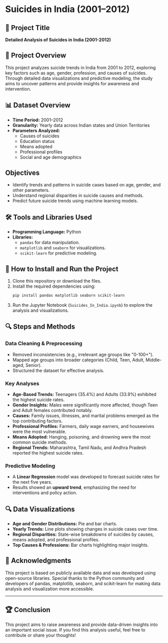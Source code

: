 # Suicides in India (2001–2012)

## 📌 Project Title
**Detailed Analysis of Suicides in India (2001-2012)**

## 📖 Project Overview
This project analyzes suicide trends in India from 2001 to 2012, exploring key factors such as age, gender, profession, and causes of suicides. Through detailed data visualizations and predictive modeling, the study aims to uncover patterns and provide insights for awareness and intervention.

## 📊 Dataset Overview
- **Time Period:** 2001–2012
- **Granularity:** Yearly data across Indian states and Union Territories
- **Parameters Analyzed:**
  - Causes of suicides
  - Education status
  - Means adopted
  - Professional profiles
  - Social and age demographics

## Objectives
- Identify trends and patterns in suicide cases based on age, gender, and other parameters.
- Understand regional disparities in suicide causes and methods.
- Predict future suicide trends using machine learning models.

## 🛠️ Tools and Libraries Used
- **Programming Language:** Python
- **Libraries:**
  - `pandas` for data manipulation.
  - `matplotlib` and `seaborn` for visualizations.
  - `scikit-learn` for predictive modeling.

## 🚀 How to Install and Run the Project
1. Clone this repository or download the files.
2. Install the required dependencies using:
   ```bash
   pip install pandas matplotlib seaborn scikit-learn
   ```
3. Run the Jupyter Notebook (`Suicides_In_India.ipynb`) to explore the analysis and visualizations.

## 🔍 Steps and Methods
### Data Cleaning & Preprocessing
- Removed inconsistencies (e.g., irrelevant age groups like "0-100+").
- Mapped age groups into broader categories (Child, Teen, Adult, Middle-aged, Senior).
- Structured the dataset for effective analysis.

### Key Analyses
- **Age-Based Trends:** Teenagers (35.4%) and Adults (33.9%) exhibited the highest suicide rates.
- **Gender Insights:** Males were significantly more affected, though Teen and Adult females contributed notably.
- **Causes:** Family issues, illnesses, and marital problems emerged as the top contributing factors.
- **Professional Profiles:** Farmers, daily wage earners, and housewives were the most vulnerable.
- **Means Adopted:** Hanging, poisoning, and drowning were the most common suicide methods.
- **Regional Trends:** Maharashtra, Tamil Nadu, and Andhra Pradesh reported the highest suicide rates.

### Predictive Modeling
- A **Linear Regression** model was developed to forecast suicide rates for the next five years.
- Results showed an **upward trend**, emphasizing the need for interventions and policy action.

## 🔍 Data Visualizations
- **Age and Gender Distributions:** Pie and bar charts.
- **Yearly Trends:** Line plots showing changes in suicide cases over time.
- **Regional Disparities:** State-wise breakdowns of suicides by causes, means adopted, and professional profiles.
- **Top Causes & Professions:** Bar charts highlighting major insights.


## 🙌  Acknowledgments
This project is based on publicly available data and was developed using open-source libraries. Special thanks to the Python community and developers of pandas, matplotlib, seaborn, and scikit-learn for making data analysis and visualization more accessible.

---
## 🏆 Conclusion
This project aims to raise awareness and provide data-driven insights into an important social issue. If you find this analysis useful, feel free to contribute or share your thoughts!


